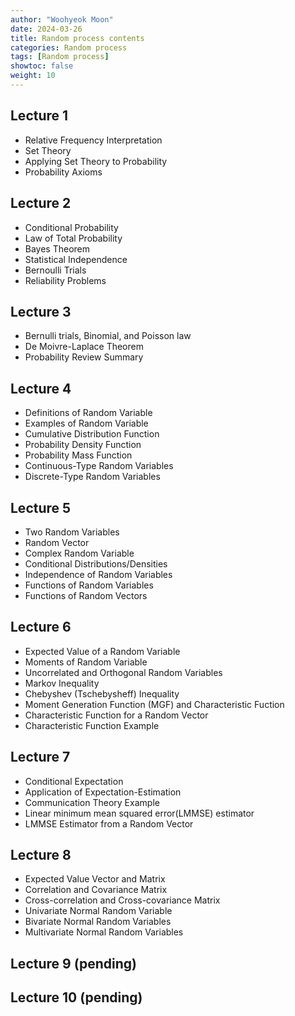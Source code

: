 ```yaml
---
author: "Woohyeok Moon"
date: 2024-03-26
title: Random process contents
categories: Random process
tags: [Random process]
showtoc: false
weight: 10
---
```


## Lecture 1
- Relative Frequency Interpretation
- Set Theory
- Applying Set Theory to Probability
- Probability Axioms

## Lecture 2
- Conditional Probability
- Law of Total Probability
- Bayes Theorem
- Statistical Independence
- Bernoulli Trials
- Reliability Problems

## Lecture 3

- Bernulli trials, Binomial, and Poisson law
- De Moivre-Laplace Theorem
- Probability Review Summary

## Lecture 4
- Definitions of Random Variable
- Examples of Random Variable
- Cumulative Distribution Function
- Probability Density Function
- Probability Mass Function
- Continuous-Type Random Variables
- Discrete-Type Random Variables

## Lecture 5
- Two Random Variables
- Random Vector
- Complex Random Variable
- Conditional Distributions/Densities
- Independence of Random Variables
- Functions of Random Variables
- Functions of Random Vectors

## Lecture 6
- Expected Value of a Random Variable
- Moments of Random Variable
- Uncorrelated and Orthogonal Random Variables
- Markov Inequality
- Chebyshev (Tschebysheff) Inequality
- Moment Generation Function (MGF) and Characteristic Fuction
- Characteristic Function for a Random Vector
- Characteristic Function Example

## Lecture 7
- Conditional Expectation
- Application of Expectation-Estimation
- Communication Theory Example
- Linear minimum mean squared error(LMMSE) estimator
- LMMSE Estimator from a Random Vector

## Lecture 8
- Expected Value Vector and Matrix
- Correlation and Covariance Matrix
- Cross-correlation and Cross-covariance Matrix
- Univariate Normal Random Variable
- Bivariate Normal Random Variables
- Multivariate Normal Random Variables

## Lecture 9 (pending)

## Lecture 10 (pending)
